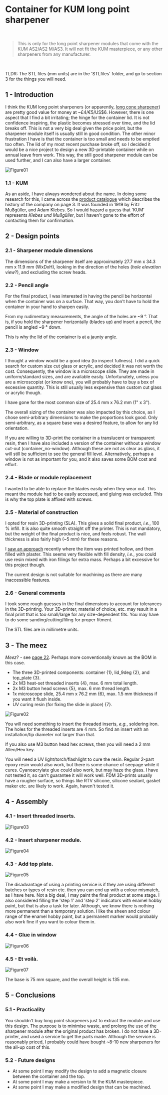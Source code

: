 # Container for KUM long point sharpener

<br>

> This is only for the long point sharpener modules that come with the KUM AS2/AS2 M/AS3. It will not fit the KUM masterpiece, or any other sharpeners from any manufacturer.

<br>

TLDR: The STL files (mm units) are in the 'STLfiles' folder, and go to section 3 for the things you will need.

## 1 - Introduction
I think the KUM long point sharpeners (or apparently, [long cone sharpener](https://web.archive.org/web/20250126132434/https%3A%2F%2Fkum.net%2Fen%2Flong-cone-sharpener%2F)) are pretty good value for money at ~£4/€5/US$6.
However, there is one aspect that I find a bit irritating; the hinge for the container lid. It is not confidence inspiring, the plastic becomes stressed over time, and the lid breaks off. This is not a very big deal given the price point, but the sharpener module itself is usually still in good condition.
The other minor frustration I have is that the container is too small and needs to be emptied too often.
The lid of my most recent purchase broke off, so I decided it would be a nice project to design a new 3D-printable container while on annual leave from work. This way, the still good sharpener module can be used further, and I can also have a larger container.

![Figure01](images/Figure01.jpg)

### 1.1 - KUM
As an aside, I have always wondered about the name. In doing some research for this, I came across the [product catalogue](https://web.archive.org/web/20241203002716/https://kum.net/wp-content/uploads/2024/09/Katalog_2024_EN.pdf) which describes the history of the company on page 3. It was founded in 1919 by Fritz Mußgüller, and Adam Klebes. So I would hazard a guess that 'KUM' represents _Klebes und Mußgüller_, but I haven't gone to the effort of contacting them for confirmation.

## 2 - Design points
### 2.1 - Sharpener module dimensions
The dimensions of the sharpener itself are approximately 27.7 mm x 34.3 mm x 11.9 mm (WxDxH), looking in the direction of the holes (*hole elevation view*?), and excluding the screw heads.

### 2.2 - Pencil angle
For the final product, I was interested in having the pencil be horizontal when the container was on a surface. That way, you don't have to hold the container in your hand to sharpen easily.

From my rudimentary measurements, the angle of the holes are ~9 °. That is, if you hold the sharpener horizontally (blades up) and insert a pencil, the pencil is angled ~9 ° down.

This is why the lid of the container is at a jaunty angle.

### 2.3 - Window
I thought a window would be a good idea (to inspect fullness).
I did a quick search for custom size cut glass or acrylic, and decided it was not worth the cost.
Consequently, the window is a microscope slide. They are made in uniform/standard sizes, and are available easily. Unfortunately, unless you are a microscopist (or know one), you will probably have to buy a box of excessive quantity. This is still usually less expensive than custom cut glass or acrylic though.

I have gone for the most common size of 25.4 mm x 76.2 mm (1" x 3").

The overall sizing of the container was also impacted by this choice, as I chose semi-arbitrary dimensions to make the proportions look good. Only semi-arbitrary, as a square base was a desired feature, to allow for any lid orientation.

If you are willing to 3D-print the container in a translucent or transparent resin, then I have also included a version of the container without a window cut-out (container_no-window).
Although these are not as clear as glass, it will still be sufficient to see the general fill level.
Alternatively, perhaps a window is not as important for you, and it also saves some BOM cost and effort.

### 2.4 - Blade or module replacement
I wanted to be able to replace the blades easily when they wear out. This meant the module had to be easily accessed, and gluing was excluded.
This is why the top plate is affixed with screws.

### 2.5 - Material of construction
I opted for resin 3D-printing (SLA). This gives a solid final product, *i.e.*, 100 % infill. It is also quite smooth straight off the printer. This is not mandatory, but the weight of the final product is nice, and feels robust. The wall thickness is also fairly high (~5 mm) for these reasons.

I [saw an approach](https://youtu.be/1H4FuNAByUs?t=467) recently where the item was printed hollow, and then filled with plaster. This seems very flexible with fill density, *i.e.*, you could use resin mixed with iron filings for extra mass. Perhaps a bit excessive for this project though.

The current design is not suitable for machining as there are many inaccessible features.

### 2.6 - General comments
I took some rough guesses in the final dimensions to account for tolerances in the 3D-printing. Your 3D-printer, material of choice, etc. may result in a final print that is too small/large for any size-dependent fits.
You may have to do some sanding/cutting/filing for proper fitment.

The STL files are in millimetre units.

## 3 - The meez
*Meez*? - see [page 22](https://search.worldcat.org/title/56630680?oclcNum=56630680). Perhaps more conventionally known as the BOM in this case.

- The three 3D-printed components: container {1}, lid_9deg {2}, and top_plate {3}.
- 2x M3 heat-set threaded inserts {4}, max. 6 mm total length.
- 2x M3 button head screws {5}, max. 6 mm thread length.
- 1x microscope slide, 25.4 mm x 76.2 mm {6}, max. 1.5 mm thickness if you want it flush inside.
- UV curing resin (for fixing the slide in place) {7}.

![Figure02](images/Figure02.jpg)

You will need something to insert the threaded inserts, *e.g.*, soldering iron.
The holes for the threaded inserts are 4 mm. So find an insert with an installation/tip diameter not larger than that.

If you also use M3 button head hex screws, then you will need a 2 mm Allen/Hex key.

You will need a UV light/torch/flashlight to cure the resin. Regular 2-part epoxy resin would also work, but there is some chance of seepage while it cures.
Cyanoacrylate glue could also work, but may haze the glass. I have not tested it, so can't guarantee it will work well.
FDM 3D-prints usually have a rougher surface, so things like RTV silicone, silicone sealant, gasket maker etc. are likely to work. Again, haven't tested it.

## 4 - Assembly
### 4.1 - Insert threaded inserts.

![Figure03](images/Figure03.jpg)

### 4.2 - Insert sharpener module.

![Figure04](images/Figure04.jpg)

### 4.3 - Add top plate.

![Figure05](images/Figure05.jpg)

The disadvantage of using a printing service is if they are using different batches or types of resin etc. then you can end up with a colour mismatch, as I have here. Not a big deal, I may paint the final product at some stage.
I also considered filling the 'step 1' and 'step 2' indicators with enamel hobby paint, but that is also a task for later. Although, we know there is nothing more permanent than a temporary solution.
I like the sheen and colour range of the enamel hobby paint, but a permanent marker would probably also work fine if you want to colour them in.

### 4.4 - Glue in window

![Figure06](images/Figure06.jpg)

### 4.5 -  Et voilà.

![Figure07](images/Figure07.jpg)

The base is 75 mm square, and the overall height is 135 mm.

## 5 - Conclusions
### 5.1 - Practicality
You shouldn't buy long point sharpeners just to extract the module and use this design.
The purpose is to minimise waste, and prolong the use of the sharpener module after the original product has broken.
I do not have a 3D-printer, and used a service to get the parts made.
Although the service is reasonably priced, I probably could have bought ~8-10 new sharpeners for the all-up cost of this.

### 5.2 - Future designs
- At some point I may modify the design to add a magnetic closure between the container and the top.
- At some point I may make a version to fit the KUM masterpiece.
- At some point I may make a modified design that can be machined.
